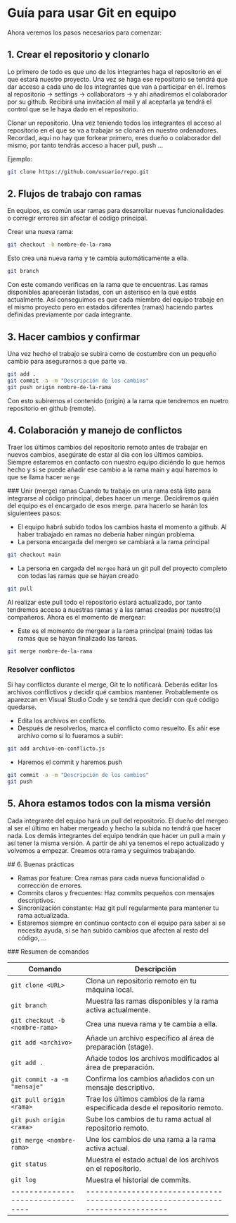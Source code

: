 # Guía para usar Git en equipo

Ahora veremos los pasos necesarios para comenzar:

## 1. Crear el repositorio y clonarlo

Lo primero de todo es que uno de los integrantes haga el repositorio en el que estará nuestro proyecto. Una vez se haga ese repositorio se tendrá que dar acceso a cada uno de los integrantes que van a participar en él. 
Iremos al repositorio -> settings -> collaborators -> y ahí añadiremos el colaborador por su github. Recibirá una invitación al mail y al aceptarla ya tendrá el control que se le haya dado en el repositorio.

Clonar un repositorio. Una vez teniendo todos los integrantes el acceso al repositorio en el que se va a trabajar se clonará en nuestro ordenadores. 
Recordad, aquí no hay que forkear primero, eres dueño o colaborador del mismo, por tanto tendrás acceso a hacer pull, push ...

Ejemplo:
```bash
git clone https://github.com/usuario/repo.git 
```

## 2. Flujos de trabajo con ramas
En equipos, es común usar ramas para desarrollar nuevas funcionalidades o corregir errores sin afectar el código principal.

Crear una nueva rama:
```bash
git checkout -b nombre-de-la-rama
```
Esto crea una nueva rama y te cambia automáticamente a ella.

```bash
git branch
```
Con este comando verificas en la rama que te encuentras. Las ramas disponibles aparecerán listadas, con un asterisco en la que estás actualmente.
Así conseguimos es que cada miembro del equipo trabaje en el mismo proyecto pero en estados diferentes (ramas) haciendo partes definidas previamente por cada integrante.

## 3. Hacer cambios y confirmar
Una vez hecho el trabajo se subira como de costumbre con un pequeño cambio para asegurarnos a que parte va.

```bash
git add .
git commit -a -m "Descripción de los cambios"
git push origin nombre-de-la-rama
```
Con esto subiremos el contenido (origin) a la rama que tendremos en nuetro repositorio en github (remote).

## 4. Colaboración y manejo de conflictos
Traer los últimos cambios del repositorio remoto antes de trabajar en nuevos cambios, asegúrate de estar al día con los últimos cambios.
Siempre estaremos en contacto con nuestro equipo diciéndo lo que hemos hecho y si se puede añadir ese cambio a la rama main y aquí haremos lo que se llama hacer `merge`

### Unir (merge) ramas
Cuando tu trabajo en una rama está listo para integrarse al código principal, debes hacer un merge. Decidiremos quién del equipo es el encargado de esos merge.
para hacerlo se harán los siguientees pasos:
- El equipo habrá subido todos los cambios hasta el momento a github. Al haber trabajado en ramas no debería haber ningún problema.
- La persona encargada del mergeo se cambiará a la rama principal
```bash
git checkout main
```
- La persona en cargada del `mergeo` hará un git pull del proyecto completo con todas las ramas que se hayan creado
```bash
git pull
```
Al realizar este pull todo el repositorio estará actualizado, por tanto tendremos acceso a nuestras ramas y a las ramas creadas por nuestro(s) compañeros. Ahora es el momento de mergear:
- Este es el momento de mergear a la rama principal (main) todas las ramas que se hayan finalizado las tareas.
```bash
git merge nombre-de-la-rama
```
### Resolver conflictos
Si hay conflictos durante el merge, Git te lo notificará. Deberás editar los archivos conflictivos y decidir qué cambios mantener. Probablemente os aparezcan en Visual Studio Code y se tendrá que decidir con qué código quedarse.

- Edita los archivos en conflicto.
- Después de resolverlos, marca el conflicto como resuelto. Es añir ese archivo como si lo fueramos a subir: 
```bash
git add archivo-en-conflicto.js
```
- Haremos el commit y haremos push
```bash 
git commit -a -m "Descripción de los cambios"
git push
```
## 5. Ahora estamos todos con la misma versión
Cada integrante del equipo hará un pull del repositorio. El dueño del mergeo al ser el último en haber mergeado y hecho la subida no tendrá que hacer nada. Los demás integrantes del equipo tendrán que hacer un pull a main y así tener la misma versión.
A partir de ahí ya tenemos el repo actualizado y volvemos a empezar. Creamos otra rama y seguimos trabajando.

## 6. Buenas prácticas
- Ramas por feature: Crea ramas para cada nueva funcionalidad o corrección de errores.
- Commits claros y frecuentes: Haz commits pequeños con mensajes descriptivos.
- Sincronización constante: Haz git pull regularmente para mantener tu rama actualizada.
- Estaremos siempre en continuo contacto con el equipo para saber si se necesita ayuda, si se han subido cambios que afecten al resto del código, ...

### Resumen de comandos

| Comando                        | Descripción                                                                  |
|--------------------------------|------------------------------------------------------------------------------|
| `git clone <URL>`              | Clona un repositorio remoto en tu máquina local.                             |
| `git branch`                   | Muestra las ramas disponibles y la rama activa actualmente.                  |
| `git checkout -b <nombre-rama>`| Crea una nueva rama y te cambia a ella.                                      |
| `git add <archivo>`            | Añade un archivo específico al área de preparación (stage).                  |
| `git add .`                    | Añade todos los archivos modificados al área de preparación.                 |
| `git commit -a -m "mensaje"`   | Confirma los cambios añadidos con un mensaje descriptivo.                    |
| `git pull origin <rama>`       | Trae los últimos cambios de la rama especificada desde el repositorio remoto.|
| `git push origin <rama>`       | Sube los cambios de tu rama actual al repositorio remoto.                    |
| `git merge <nombre-rama>`      | Une los cambios de una rama a la rama activa actual.                         |
| `git status`                   | Muestra el estado actual de los archivos en el repositorio.                  |
| `git log`                      | Muestra el historial de commits.                                             |
|--------------------------------|------------------------------------------------------------------------------|

